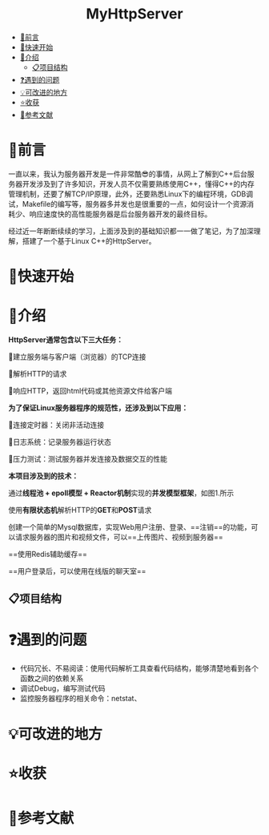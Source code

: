<center>
	<h1>
MyHttpServer
</h1>
</center>

- [ 🎤前言](#head1)
- [ 🔧快速开始](#head2)
- [ :tada:介绍](#head3)
  - [ :clipboard:项目结构](#head4)
- [ :question:遇到的问题](#head5)
- [ :bulb:可改进的地方](#head6)
- [ :star:收获](#head7)
- [ :book:参考文献](#head8)


# <span id="head1"> 🎤前言</span>

一直以来，我认为服务器开发是一件非常酷:sunglasses:的事情，从网上了解到C++后台服务器开发涉及到了许多知识，开发人员不仅需要熟练使用C++，懂得C++的内存管理机制，还要了解TCP/IP原理，此外，还要熟悉Linux下的编程环境，GDB调试，Makefile的编写等，服务器多并发也是很重要的一点，如何设计一个资源消耗少、响应速度快的高性能服务器是后台服务器开发的最终目标。

经过近一年断断续续的学习，上面涉及到的基础知识都一一做了笔记，为了加深理解，搭建了一个基于Linux C++的HttpServer。



# <span id="head2"> 🔧快速开始</span>





# <span id="head3"> :tada:介绍</span>

**HttpServer通常包含以下三大任务：**

:small_blue_diamond:建立服务端与客户端（浏览器）的TCP连接

:small_blue_diamond:解析HTTP的请求

:small_blue_diamond:响应HTTP，返回html代码或其他资源文件给客户端

**为了保证Linux服务器程序的规范性，还涉及到以下应用：**

:small_orange_diamond:连接定时器：关闭非活动连接

:small_orange_diamond:日志系统：记录服务器运行状态

:small_orange_diamond:压力测试：测试服务器并发连接及数据交互的性能

**本项目涉及到的技术：**

通过**线程池 + epoll模型 + Reactor机制**实现的**并发模型框架**，如图1.所示

使用**有限状态机**解析HTTP的**GET**和**POST**请求

创建一个简单的Mysql数据库，实现Web用户注册、登录、==注销==的功能，可以请求服务器的图片和视频文件，可以==上传图片、视频到服务器==

==使用Redis辅助缓存==

==用户登录后，可以使用在线版的聊天室==



## <span id="head4"> :clipboard:项目结构</span>





# <span id="head5"> :question:遇到的问题</span>

- 代码冗长、不易阅读：使用代码解析工具查看代码结构，能够清楚地看到各个函数之间的依赖关系
- 调试Debug，编写测试代码
- 监控服务器程序的相关命令：netstat、



# <span id="head6"> :bulb:可改进的地方</span>





# <span id="head7"> :star:收获</span>





# <span id="head8"> :book:参考文献</span>